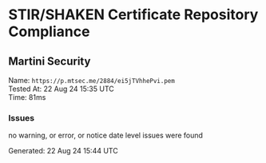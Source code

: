 # STIR/SHAKEN Certificate Repository Compliance

## Martini Security

Name: `https://p.mtsec.me/2884/ei5jTVhhePvi.pem`\
Tested At: 22 Aug 24 15:35 UTC\
Time: 81ms

### Issues

no warning, or error, or notice date level issues were found

Generated: 22 Aug 24 15:44 UTC